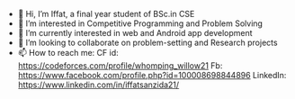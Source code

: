 - 👋 Hi, I’m Iffat, a final year student of BSc.in CSE
- 👀 I’m interested in Competitive Programming and Problem Solving
- 🌱 I’m currently interested in web and Android app development
- 💞️ I’m looking to collaborate on problem-setting and Research projects
- 📫 How to reach me: CF id: https://codeforces.com/profile/whomping_willow21 Fb: https://www.facebook.com/profile.php?id=100008698844896 LinkedIn: https://www.linkedin.com/in/iffatsanzida21/


<!---
whomping-willow/whomping-willow is a ✨ special ✨ repository because its `README.md` (this file) appears on your GitHub profile.
You can click the Preview link to take a look at your changes.
--->
